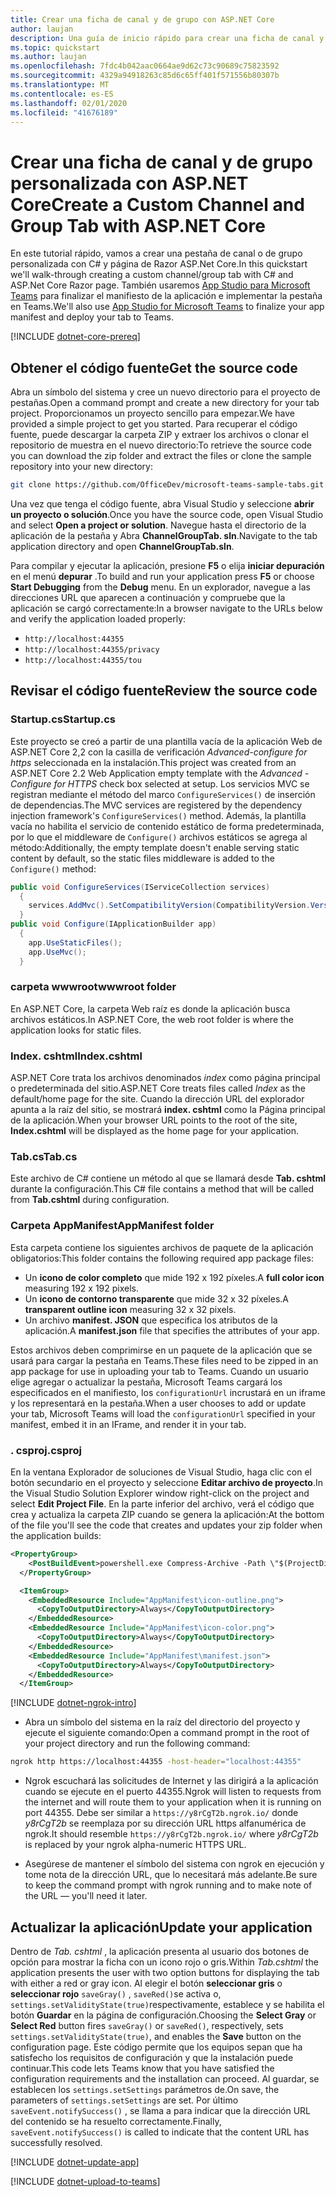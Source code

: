 ```yaml
---
title: Crear una ficha de canal y de grupo con ASP.NET Core
author: laujan
description: Una guía de inicio rápido para crear una ficha de canal y de grupo personalizada con ASP.NET Core.
ms.topic: quickstart
ms.author: laujan
ms.openlocfilehash: 7fdc4b042aac0664ae9d62c73c90689c75823592
ms.sourcegitcommit: 4329a94918263c85d6c65ff401f571556b80307b
ms.translationtype: MT
ms.contentlocale: es-ES
ms.lasthandoff: 02/01/2020
ms.locfileid: "41676189"
---
```

# <a name="create-a-custom-channel-and-group-tab-with-aspnet-core"></a><span data-ttu-id="edef2-103">Crear una ficha de canal y de grupo personalizada con ASP.NET Core</span><span class="sxs-lookup"><span data-stu-id="edef2-103">Create a Custom Channel and Group Tab with ASP.NET Core</span></span>

<span data-ttu-id="edef2-104">En este tutorial rápido, vamos a crear una pestaña de canal o de grupo personalizada con C# y página de Razor ASP.Net Core.</span><span class="sxs-lookup"><span data-stu-id="edef2-104">In this quickstart we'll walk-through creating a custom channel/group tab with C# and ASP.Net Core Razor page.</span></span> <span data-ttu-id="edef2-105">También usaremos [App Studio para Microsoft Teams](~/concepts/build-and-test/app-studio-overview.md) para finalizar el manifiesto de la aplicación e implementar la pestaña en Teams.</span><span class="sxs-lookup"><span data-stu-id="edef2-105">We'll also use [App Studio for Microsoft Teams](~/concepts/build-and-test/app-studio-overview.md) to finalize your app manifest and deploy your tab to Teams.</span></span>

[!INCLUDE [dotnet-core-prereq](~/includes/tabs/dotnet-core-prereq.md)]

## <a name="get-the-source-code"></a><span data-ttu-id="edef2-106">Obtener el código fuente</span><span class="sxs-lookup"><span data-stu-id="edef2-106">Get the source code</span></span>

<span data-ttu-id="edef2-107">Abra un símbolo del sistema y cree un nuevo directorio para el proyecto de pestañas.</span><span class="sxs-lookup"><span data-stu-id="edef2-107">Open a command prompt and create a new directory for your tab project.</span></span> <span data-ttu-id="edef2-108">Proporcionamos un proyecto sencillo para empezar.</span><span class="sxs-lookup"><span data-stu-id="edef2-108">We have provided a simple project to get you started.</span></span> <span data-ttu-id="edef2-109">Para recuperar el código fuente, puede descargar la carpeta ZIP y extraer los archivos o clonar el repositorio de muestra en el nuevo directorio:</span><span class="sxs-lookup"><span data-stu-id="edef2-109">To retrieve the source code you can download the zip folder and extract the files or clone the sample repository into your new directory:</span></span>

```bash
git clone https://github.com/OfficeDev/microsoft-teams-sample-tabs.git
```

<span data-ttu-id="edef2-110">Una vez que tenga el código fuente, abra Visual Studio y seleccione **abrir un proyecto o solución**.</span><span class="sxs-lookup"><span data-stu-id="edef2-110">Once you have the source code, open Visual Studio and select **Open a project or solution**.</span></span> <span data-ttu-id="edef2-111">Navegue hasta el directorio de la aplicación de la pestaña y Abra **ChannelGroupTab. sln**.</span><span class="sxs-lookup"><span data-stu-id="edef2-111">Navigate to the tab application directory and open **ChannelGroupTab.sln**.</span></span>

<span data-ttu-id="edef2-112">Para compilar y ejecutar la aplicación, presione **F5** o elija **iniciar depuración** en el menú **depurar** .</span><span class="sxs-lookup"><span data-stu-id="edef2-112">To build and run your application press **F5** or choose **Start Debugging** from the **Debug** menu.</span></span> <span data-ttu-id="edef2-113">En un explorador, navegue a las direcciones URL que aparecen a continuación y compruebe que la aplicación se cargó correctamente:</span><span class="sxs-lookup"><span data-stu-id="edef2-113">In a browser navigate to the URLs below and verify the application loaded properly:</span></span>

- `http://localhost:44355`
- `http://localhost:44355/privacy`
- `http://localhost:44355/tou`

## <a name="review-the-source-code"></a><span data-ttu-id="edef2-114">Revisar el código fuente</span><span class="sxs-lookup"><span data-stu-id="edef2-114">Review the source code</span></span>

### <a name="startupcs"></a><span data-ttu-id="edef2-115">Startup.cs</span><span class="sxs-lookup"><span data-stu-id="edef2-115">Startup.cs</span></span>

<span data-ttu-id="edef2-116">Este proyecto se creó a partir de una plantilla vacía de la aplicación Web de ASP.NET Core 2,2 con la casilla de verificación *Advanced-configure for https* seleccionada en la instalación.</span><span class="sxs-lookup"><span data-stu-id="edef2-116">This project was created from an ASP.NET Core 2.2 Web Application empty template with the *Advanced - Configure for HTTPS* check box selected at setup.</span></span> <span data-ttu-id="edef2-117">Los servicios MVC se registran mediante el método del marco `ConfigureServices()` de inserción de dependencias.</span><span class="sxs-lookup"><span data-stu-id="edef2-117">The MVC services are registered by the dependency injection framework's `ConfigureServices()` method.</span></span> <span data-ttu-id="edef2-118">Además, la plantilla vacía no habilita el servicio de contenido estático de forma predeterminada, por lo que el middleware de `Configure()` archivos estáticos se agrega al método:</span><span class="sxs-lookup"><span data-stu-id="edef2-118">Additionally, the empty template doesn't enable serving static content by default, so the static files middleware is added to the `Configure()` method:</span></span>

```csharp
public void ConfigureServices(IServiceCollection services)
  {
    services.AddMvc().SetCompatibilityVersion(CompatibilityVersion.Version_2_2);
  }
public void Configure(IApplicationBuilder app)
  {
    app.UseStaticFiles();
    app.UseMvc();
  }
```

### <a name="wwwroot-folder"></a><span data-ttu-id="edef2-119">carpeta wwwroot</span><span class="sxs-lookup"><span data-stu-id="edef2-119">wwwroot folder</span></span>

<span data-ttu-id="edef2-120">En ASP.NET Core, la carpeta Web raíz es donde la aplicación busca archivos estáticos.</span><span class="sxs-lookup"><span data-stu-id="edef2-120">In ASP.NET Core, the web root folder is where the application looks for static files.</span></span>

### <a name="indexcshtml"></a><span data-ttu-id="edef2-121">Index. cshtml</span><span class="sxs-lookup"><span data-stu-id="edef2-121">Index.cshtml</span></span>

<span data-ttu-id="edef2-122">ASP.NET Core trata los archivos denominados *index* como página principal o predeterminada del sitio.</span><span class="sxs-lookup"><span data-stu-id="edef2-122">ASP.NET Core treats files called *Index* as the default/home page for the site.</span></span> <span data-ttu-id="edef2-123">Cuando la dirección URL del explorador apunta a la raíz del sitio, se mostrará **index. cshtml** como la Página principal de la aplicación.</span><span class="sxs-lookup"><span data-stu-id="edef2-123">When your browser URL points to the root of the site, **Index.cshtml** will be displayed as the home page for your application.</span></span>

### <a name="tabcs"></a><span data-ttu-id="edef2-124">Tab.cs</span><span class="sxs-lookup"><span data-stu-id="edef2-124">Tab.cs</span></span>

<span data-ttu-id="edef2-125">Este archivo de C# contiene un método al que se llamará desde **Tab. cshtml** durante la configuración.</span><span class="sxs-lookup"><span data-stu-id="edef2-125">This C# file contains a method that will be called from **Tab.cshtml** during configuration.</span></span>

### <a name="appmanifest-folder"></a><span data-ttu-id="edef2-126">Carpeta AppManifest</span><span class="sxs-lookup"><span data-stu-id="edef2-126">AppManifest folder</span></span>

<span data-ttu-id="edef2-127">Esta carpeta contiene los siguientes archivos de paquete de la aplicación obligatorios:</span><span class="sxs-lookup"><span data-stu-id="edef2-127">This folder contains the following required app package files:</span></span>

- <span data-ttu-id="edef2-128">Un **icono de color completo** que mide 192 x 192 píxeles.</span><span class="sxs-lookup"><span data-stu-id="edef2-128">A **full color icon** measuring 192 x 192 pixels.</span></span>
- <span data-ttu-id="edef2-129">Un **icono de contorno transparente** que mide 32 x 32 píxeles.</span><span class="sxs-lookup"><span data-stu-id="edef2-129">A **transparent outline icon** measuring 32 x 32 pixels.</span></span>
- <span data-ttu-id="edef2-130">Un archivo **manifest. JSON** que especifica los atributos de la aplicación.</span><span class="sxs-lookup"><span data-stu-id="edef2-130">A **manifest.json** file that specifies the attributes of your app.</span></span>

<span data-ttu-id="edef2-131">Estos archivos deben comprimirse en un paquete de la aplicación que se usará para cargar la pestaña en Teams.</span><span class="sxs-lookup"><span data-stu-id="edef2-131">These files need to be zipped in an app package for use in uploading your tab to Teams.</span></span> <span data-ttu-id="edef2-132">Cuando un usuario elige agregar o actualizar la pestaña, Microsoft Teams cargará los especificados en el manifiesto, los `configurationUrl` incrustará en un iframe y los representará en la pestaña.</span><span class="sxs-lookup"><span data-stu-id="edef2-132">When a user chooses to add or update your tab, Microsoft Teams will load the `configurationUrl` specified in your manifest, embed it in an IFrame, and render it in your tab.</span></span>

### <a name="csproj"></a><span data-ttu-id="edef2-133">. csproj</span><span class="sxs-lookup"><span data-stu-id="edef2-133">.csproj</span></span>

<span data-ttu-id="edef2-134">En la ventana Explorador de soluciones de Visual Studio, haga clic con el botón secundario en el proyecto y seleccione **Editar archivo de proyecto**.</span><span class="sxs-lookup"><span data-stu-id="edef2-134">In the Visual Studio Solution Explorer window right-click on the project and select **Edit Project File**.</span></span> <span data-ttu-id="edef2-135">En la parte inferior del archivo, verá el código que crea y actualiza la carpeta ZIP cuando se genera la aplicación:</span><span class="sxs-lookup"><span data-stu-id="edef2-135">At the bottom of the file you'll see the code that creates and updates your zip folder when the application builds:</span></span>

```xml
<PropertyGroup>
    <PostBuildEvent>powershell.exe Compress-Archive -Path \"$(ProjectDir)AppManifest\*\" -DestinationPath \"$(TargetDir)tab.zip\" -Force</PostBuildEvent>
  </PropertyGroup>

  <ItemGroup>
    <EmbeddedResource Include="AppManifest\icon-outline.png">
      <CopyToOutputDirectory>Always</CopyToOutputDirectory>
    </EmbeddedResource>
    <EmbeddedResource Include="AppManifest\icon-color.png">
      <CopyToOutputDirectory>Always</CopyToOutputDirectory>
    </EmbeddedResource>
    <EmbeddedResource Include="AppManifest\manifest.json">
      <CopyToOutputDirectory>Always</CopyToOutputDirectory>
    </EmbeddedResource>
  </ItemGroup>
```

[!INCLUDE [dotnet-ngrok-intro](~/includes/tabs/dotnet-ngrok-intro.md)]

- <span data-ttu-id="edef2-136">Abra un símbolo del sistema en la raíz del directorio del proyecto y ejecute el siguiente comando:</span><span class="sxs-lookup"><span data-stu-id="edef2-136">Open a command prompt in the root of your project directory and run the following command:</span></span>

```bash
ngrok http https://localhost:44355 -host-header="localhost:44355"
```

- <span data-ttu-id="edef2-137">Ngrok escuchará las solicitudes de Internet y las dirigirá a la aplicación cuando se ejecute en el puerto 44355.</span><span class="sxs-lookup"><span data-stu-id="edef2-137">Ngrok will listen to requests from the internet and will route them to your application when it is running on port 44355.</span></span> <span data-ttu-id="edef2-138">Debe ser similar a `https://y8rCgT2b.ngrok.io/` donde *y8rCgT2b* se reemplaza por su dirección URL https alfanumérica de ngrok.</span><span class="sxs-lookup"><span data-stu-id="edef2-138">It should resemble `https://y8rCgT2b.ngrok.io/` where *y8rCgT2b* is replaced by your ngrok alpha-numeric HTTPS URL.</span></span>

- <span data-ttu-id="edef2-139">Asegúrese de mantener el símbolo del sistema con ngrok en ejecución y tome nota de la dirección URL, que lo necesitará más adelante.</span><span class="sxs-lookup"><span data-stu-id="edef2-139">Be sure to keep the command prompt with ngrok running and to make note of the URL — you'll need it later.</span></span>

## <a name="update-your-application"></a><span data-ttu-id="edef2-140">Actualizar la aplicación</span><span class="sxs-lookup"><span data-stu-id="edef2-140">Update your application</span></span>

<span data-ttu-id="edef2-141">Dentro de *Tab. cshtml* , la aplicación presenta al usuario dos botones de opción para mostrar la ficha con un icono rojo o gris.</span><span class="sxs-lookup"><span data-stu-id="edef2-141">Within *Tab.cshtml* the application presents the user with two option buttons for displaying the tab with either a red or gray icon.</span></span> <span data-ttu-id="edef2-142">Al elegir el botón **seleccionar gris** o **seleccionar rojo** `saveGray()` , `saveRed()`se activa o, `settings.setValidityState(true)`respectivamente, establece y se habilita el botón **Guardar** en la página de configuración.</span><span class="sxs-lookup"><span data-stu-id="edef2-142">Choosing the **Select Gray** or **Select Red** button fires `saveGray()` or `saveRed()`, respectively, sets `settings.setValidityState(true)`, and enables the **Save** button on the configuration page.</span></span> <span data-ttu-id="edef2-143">Este código permite que los equipos sepan que ha satisfecho los requisitos de configuración y que la instalación puede continuar.</span><span class="sxs-lookup"><span data-stu-id="edef2-143">This code lets Teams know that you have satisfied the configuration requirements and the installation can proceed.</span></span> <span data-ttu-id="edef2-144">Al guardar, se establecen los `settings.setSettings` parámetros de.</span><span class="sxs-lookup"><span data-stu-id="edef2-144">On save, the parameters of `settings.setSettings` are set.</span></span> <span data-ttu-id="edef2-145">Por último `saveEvent.notifySuccess()` , se llama a para indicar que la dirección URL del contenido se ha resuelto correctamente.</span><span class="sxs-lookup"><span data-stu-id="edef2-145">Finally, `saveEvent.notifySuccess()` is called to indicate that the content URL has successfully resolved.</span></span>

[!INCLUDE [dotnet-update-app](~/includes/tabs/dotnet-update-chan-grp-app.md)]

[!INCLUDE [dotnet-upload-to-teams](~/includes/tabs/dotnet-upload-to-teams.md)]
